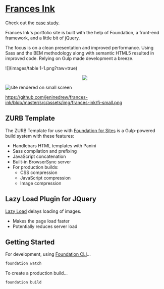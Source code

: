 # [Frances Ink](https://frances.ink/) 

Check out the [case study](https://frances.ink/portfolio/frances-ink.html).

Frances Ink's portfolio site is built with the help of Foundation, a front-end framework, and a little bit of jQuery.

The focus is on a clean presentation and improved performance. Using Sass and the BEM methodology along with semantic HTML5 resulted in improved code. Relying on Gulp made development a breeze.

![](images/table 1-1.png?raw=true)

<div style="text-align:center"><img src ="https://frances.ink/assets/img/frances-ink/fi-work.png" /></div>

![site rendered on small screen](https://frances.ink/assets/img/frances-ink/fi-small.png?raw=true "site rendered on small screen")

https://github.com/jeninedrew/frances-ink/blob/master/src/assets/img/frances-ink/fi-small.png

## ZURB Template

The ZURB Template for use with [Foundation for Sites](http://foundation.zurb.com/sites) is a Gulp-powered build system with these features:

- Handlebars HTML templates with Panini
- Sass compilation and prefixing
- JavaScript concatenation
- Built-in BrowserSync server
- For production builds:
  - CSS compression
  - JavaScript compression
  - Image compression

## Lazy Load Plugin for JQuery

[Lazy Load](https://appelsiini.net/projects/lazyload/) delays loading of images.

- Makes the page load faster
- Potentially reduces server load

## Getting Started

For development, using [Foundation CLI](https://github.com/zurb/foundation-cli)...

```bash
foundation watch
```
To create a production build...

```bash
foundation build
```
